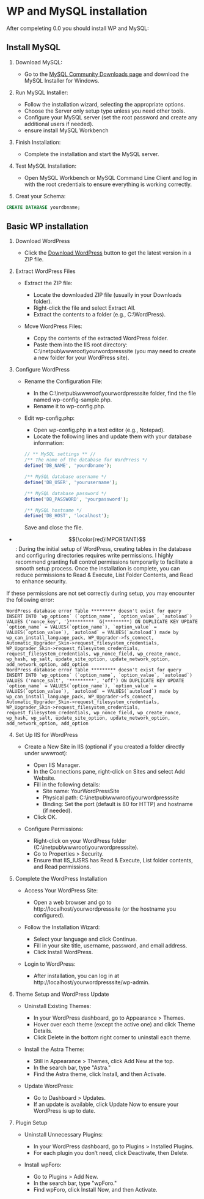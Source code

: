 # WP and MySQL installation
After compeleting 0.0 you should install WP and MySQL:

## Install MySQL

1. Download MySQL:
    - Go to the [MySQL Community Downloads page](https://dev.mysql.com/downloads/mysql/) and download the MySQL Installer for Windows.

2. Run MySQL Installer:
    - Follow the installation wizard, selecting the appropriate options.
    - Choose the Server only setup type unless you need other tools.
    - Configure your MySQL server (set the root password and create any additional users if needed).
    - ensure install MySQL Workbench

3. Finish Installation:
    - Complete the installation and start the MySQL server.

4. Test MySQL Installation:
    - Open MySQL Workbench or MySQL Command Line Client and log in with the root credentials to ensure everything is working correctly.
5. Creat your Schema:
```sql
CREATE DATABASE yourdbname;
```


## Basic WP installation

1. Download WordPress
    - Click the [Download WordPress](https://wordpress.org/download/) button to get the latest version in a ZIP file.

2. Extract WordPress Files

    - Extract the ZIP file:
        - Locate the downloaded ZIP file (usually in your Downloads folder).
        - Right-click the file and select Extract All.
        - Extract the contents to a folder (e.g., C:\WordPress).

    - Move WordPress Files:
        - Copy the contents of the extracted WordPress folder.
        - Paste them into the IIS root directory: C:\inetpub\wwwroot\yourwordpresssite (you may need to create a new folder for your WordPress site).

3. Configure WordPress

    - Rename the Configuration File:
        - In the C:\inetpub\wwwroot\yourwordpresssite folder, find the file named wp-config-sample.php.
        - Rename it to wp-config.php.

    - Edit wp-config.php:
        - Open wp-config.php in a text editor (e.g., Notepad).
        - Locate the following lines and update them with your database information:

        ```php
        // ** MySQL settings ** //
        /** The name of the database for WordPress */
        define('DB_NAME', 'yourdbname');

        /** MySQL database username */
        define('DB_USER', 'yourusername');

        /** MySQL database password */
        define('DB_PASSWORD', 'yourpassword');

        /** MySQL hostname */
        define('DB_HOST', 'localhost');
        ```
        Save and close the file.

* $${\color{red}IMPORTANT}$$: During the initial setup of WordPress, creating tables in the database and configuring directories requires write permissions. I highly recommend granting full control permissions temporarily to facilitate a smooth setup process. Once the installation is complete, you can reduce permissions to Read & Execute, List Folder Contents, and Read to enhance security.

If these permissions are not set correctly during setup, you may encounter the following error:
```
WordPress database error Table ********* doesn't exist for query INSERT INTO `wp_options` (`option_name`, `option_value`, `autoload`) VALUES ('nonce_key', '}*********  G(*********) ON DUPLICATE KEY UPDATE `option_name` = VALUES(`option_name`), `option_value` = VALUES(`option_value`), `autoload` = VALUES(`autoload`) made by wp_can_install_language_pack, WP_Upgrader->fs_connect, Automatic_Upgrader_Skin->request_filesystem_credentials, WP_Upgrader_Skin->request_filesystem_credentials, request_filesystem_credentials, wp_nonce_field, wp_create_nonce, wp_hash, wp_salt, update_site_option, update_network_option, add_network_option, add_option
WordPress database error Table ********* doesn't exist for query INSERT INTO `wp_options` (`option_name`, `option_value`, `autoload`) VALUES ('nonce_salt', '*********', 'off') ON DUPLICATE KEY UPDATE `option_name` = VALUES(`option_name`), `option_value` = VALUES(`option_value`), `autoload` = VALUES(`autoload`) made by wp_can_install_language_pack, WP_Upgrader->fs_connect, Automatic_Upgrader_Skin->request_filesystem_credentials, WP_Upgrader_Skin->request_filesystem_credentials, request_filesystem_credentials, wp_nonce_field, wp_create_nonce, wp_hash, wp_salt, update_site_option, update_network_option, add_network_option, add_option
```

4. Set Up IIS for WordPress

    - Create a New Site in IIS (optional if you created a folder directly under wwwroot):
        - Open IIS Manager.
        - In the Connections pane, right-click on Sites and select Add Website.
        - Fill in the following details:
            - Site name: YourWordPressSite
            - Physical path: C:\inetpub\wwwroot\yourwordpresssite
            - Binding: Set the port (default is 80 for HTTP) and hostname (if needed).
        - Click OK.

    - Configure Permissions:
        - Right-click on your WordPress folder (C:\inetpub\wwwroot\yourwordpresssite).
        - Go to Properties > Security.
        - Ensure that IIS_IUSRS has Read & Execute, List folder contents, and Read permissions.

5. Complete the WordPress Installation

    - Access Your WordPress Site:
        - Open a web browser and go to http://localhost/yourwordpresssite (or the hostname you configured).

    - Follow the Installation Wizard:
        - Select your language and click Continue.
        - Fill in your site title, username, password, and email address.
        - Click Install WordPress.

    - Login to WordPress:
        - After installation, you can log in at http://localhost/yourwordpresssite/wp-admin.
6. Theme Setup and WordPress Update

    - Uninstall Existing Themes:
        - In your WordPress dashboard, go to Appearance > Themes.
        - Hover over each theme (except the active one) and click Theme Details.
        - Click Delete in the bottom right corner to uninstall each theme.

    - Install the Astra Theme:
        - Still in Appearance > Themes, click Add New at the top.
        - In the search bar, type "Astra."
        - Find the Astra theme, click Install, and then Activate.

    - Update WordPress:
        - Go to Dashboard > Updates.
        - If an update is available, click Update Now to ensure your WordPress is up to date.

7. Plugin Setup

    - Uninstall Unnecessary Plugins:
        - In your WordPress dashboard, go to Plugins > Installed Plugins.
        - For each plugin you don’t need, click Deactivate, then Delete.

    - Install wpForo:
        - Go to Plugins > Add New.
        - In the search bar, type "wpForo."
        - Find wpForo, click Install Now, and then Activate.